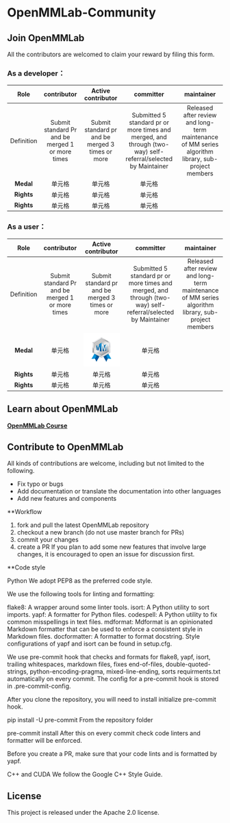 # OpenMMLab-Community

## Join OpenMMLab
 All the contributors are welcomed to claim your reward by filing this form.
 
 ### As a developer：
|**Role**     |  **contributor** | **Active contributor** | **committer** | **maintainer** | 
|:----:   |  :----:      | :----:             |:----:     |:----:      |
|Definition   | Submit standard Pr and be merged 1 or more times| Submit standard pr and be merged 3 times or more       | Submitted 5 standard pr or more times and merged, and through (two-way) self-referral/selected by Maintainer              |    Released after review and long-term maintenance of MM series algorithm library, sub-project members       |   
|**Medal**  | 单元格     | 单元格       | 单元格              |           |   
|**Rights**   | 单元格     | 单元格       | 单元格              |           |   
|**Rights**   | 单元格     | 单元格       | 单元格              |           |   

 ### As a user：
|**Role**     |  **contributor** | **Active contributor** | **committer** | **maintainer** | 
|:----:   |  :----:      | :----:             |:----:     |:----:      |
|Definition   | Submit standard Pr and be merged 1 or more times| Submit standard pr and be merged 3 times or more       | Submitted 5 standard pr or more times and merged, and through (two-way) self-referral/selected by Maintainer              |    Released after review and long-term maintenance of MM series algorithm library, sub-project members       |   
|**Medal**  | 单元格     | ![Image text](https://github.com/oyater/OpenMMLab-Community/blob/main/image/1acba771-1375-427d-b700-33491961fc0b.jpeg)   | 单元格              |           |   
|**Rights**   | 单元格     | 单元格       | 单元格              |           |   
|**Rights**   | 单元格     | 单元格       | 单元格              |           |   


## Learn about OpenMMLab

[**OpenMMLab Course**](https://github.com/wangruohui/OpenMMLabCourse)

## Contribute to OpenMMLab

All kinds of contributions are welcome, including but not limited to the following.

* Fix typo or bugs
* Add documentation or translate the documentation into other languages
* Add new features and components

**Workflow
1. fork and pull the latest OpenMMLab repository
2. checkout a new branch (do not use master branch for PRs)
3. commit your changes
4. create a PR
    If you plan to add some new features that involve large changes, it is encouraged to open an issue for discussion first.

**Code style

Python
We adopt PEP8 as the preferred code style.

We use the following tools for linting and formatting:

flake8: A wrapper around some linter tools.
isort: A Python utility to sort imports.
yapf: A formatter for Python files.
codespell: A Python utility to fix common misspellings in text files.
mdformat: Mdformat is an opinionated Markdown formatter that can be used to enforce a consistent style in Markdown files.
docformatter: A formatter to format docstring.
Style configurations of yapf and isort can be found in setup.cfg.

We use pre-commit hook that checks and formats for flake8, yapf, isort, trailing whitespaces, markdown files, fixes end-of-files, double-quoted-strings, python-encoding-pragma, mixed-line-ending, sorts requirments.txt automatically on every commit. The config for a pre-commit hook is stored in .pre-commit-config.

After you clone the repository, you will need to install initialize pre-commit hook.

pip install -U pre-commit
From the repository folder

pre-commit install
After this on every commit check code linters and formatter will be enforced.

Before you create a PR, make sure that your code lints and is formatted by yapf.

C++ and CUDA
We follow the Google C++ Style Guide.

## License
This project is released under the Apache 2.0 license.

